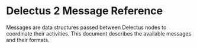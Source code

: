 # Delectus 2 Message Reference

Messages are data structures passed between Delectus nodes to
coordinate their activities. This document describes the available
messages and their formats.

